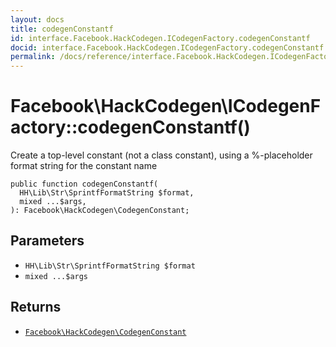 ```yaml
---
layout: docs
title: codegenConstantf
id: interface.Facebook.HackCodegen.ICodegenFactory.codegenConstantf
docid: interface.Facebook.HackCodegen.ICodegenFactory.codegenConstantf
permalink: /docs/reference/interface.Facebook.HackCodegen.ICodegenFactory.codegenConstantf/
---
```

# Facebook\\HackCodegen\\ICodegenFactory::codegenConstantf()




Create a top-level constant (not a class constant), using a %-placeholder
format string for the constant name




``` Hack
public function codegenConstantf(
  HH\Lib\Str\SprintfFormatString $format,
  mixed ...$args,
): Facebook\HackCodegen\CodegenConstant;
```




## Parameters




- ` HH\Lib\Str\SprintfFormatString $format `
- ` mixed ...$args `




## Returns




+ [` Facebook\HackCodegen\CodegenConstant `](<class.Facebook.HackCodegen.CodegenConstant.md>)